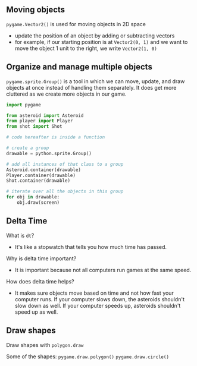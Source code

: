 ## Moving objects

`pygame.Vector2()` is used for moving objects in 2D space

- update the position of an object by adding or subtracting vectors
- for example, if our starting position is at `Vector2(0, 1)` and we want to move the object 1 unit to the right, we write `Vector2(1, 0)`

## Organize and manage multiple objects

`pygame.sprite.Group()` is a tool in which we can move, update, and draw objects at once instead of handling them separately. It does get more cluttered as we create more objects in our game.

```python
import pygame

from asteroid import Asteroid
from player import Player
from shot import Shot

# code hereafter is inside a function

# create a group
drawable = python.sprite.Group()

# add all instances of that class to a group
Asteroid.container(drawable)
Player.container(drawable)
Shot.container(drawable)

# iterate over all the objects in this group
for obj in drawable:
    obj.draw(screen)
```

## Delta Time

What is `dt`?

- It's like a stopwatch that tells you how much time has passed.

Why is delta time important?

- It is important because not all computers run games at the same speed.

How does delta time helps?

- It makes sure objects move based on time and not how fast your computer runs. If your computer slows down, the asteroids shouldn't slow down as well. If your computer speeds up, asteroids shouldn't speed up as well.

## Draw shapes

Draw shapes with `polygon.draw`

Some of the shapes:
`pygame.draw.polygon()`
`pygame.draw.circle()`

